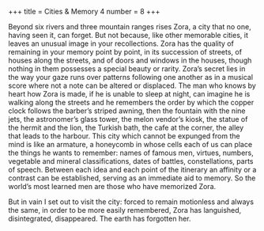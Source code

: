 +++
title = Cities & Memory 4
number = 8
+++

Beyond six rivers and three mountain ranges rises Zora, a city that no one, having seen it, can forget. But not because, like other memorable cities, it leaves an unusual image in your recollections. Zora has the quality of remaining in your memory point by point, in its succession of streets, of houses along the streets, and of doors and windows in the houses, though nothing in them possesses a special beauty or rarity. Zora’s secret lies in the way your gaze runs over patterns following one another as in a musical score where not a note can be altered or displaced. The man who knows by heart how Zora is made, if he is unable to sleep at night, can imagine he is walking along the streets and he remembers the order by which the copper clock follows the barber’s striped awning, then the fountain with the nine jets, the astronomer’s glass tower, the melon vendor’s kiosk, the statue of the hermit and the lion, the Turkish bath, the cafe at the corner, the alley that leads to the harbour. This city which cannot be expunged from the mind is like an armature, a honeycomb in whose cells each of us can place the things he wants to remember: names of famous men, virtues, numbers, vegetable and mineral classifications, dates of battles, constellations, parts of speech. Between each idea and each point of the itinerary an affinity or a contrast can be established, serving as an immediate aid to memory. So the world’s most learned men are those who have memorized Zora.

But in vain I set out to visit the city: forced to remain motionless and always the same, in order to be more easily remembered, Zora has languished, disintegrated, disappeared. The earth has forgotten her.